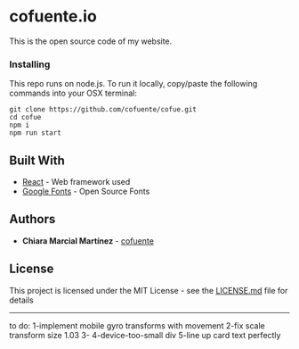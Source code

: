 # cofuente.io

This is the open source code of my website.

### Installing

This repo runs on node.js. To run it locally, copy/paste the following commands into your OSX terminal:

```
git clone https://github.com/cofuente/cofue.git
cd cofue
npm i
npm run start
```

## Built With

- [React](https://reactjs.org/) - Web framework used
- [Google Fonts](https://fonts.google.com/) - Open Source Fonts

## Authors

- **Chiara Marcial Martínez** - [cofuente](https://github.com/cofuente)

## License

This project is licensed under the MIT License - see the [LICENSE.md](LICENSE.md) file for details

---

to do:
1-implement mobile gyro transforms with movement
2-fix scale transform size 1.03
3-
                        <!-- <div style={layerSpecificTransforms} className='rbc-layer-00' >
                            {this.props.children[0]}
                        </div>
                        <div style={layerSpecificTransforms} className='rbc-layer-01' ref="text">
                            {this.props.children[1].props.children}
                        </div> -->
4-device-too-small div
5-line up card text perfectly
